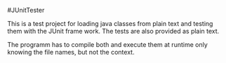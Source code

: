 #JUnitTester


This is a test project for loading java classes from plain text and testing them with the JUnit frame work. The tests are also provided as plain text.

The programm has to compile both and execute them at runtime only knowing the file names, but not the context.
